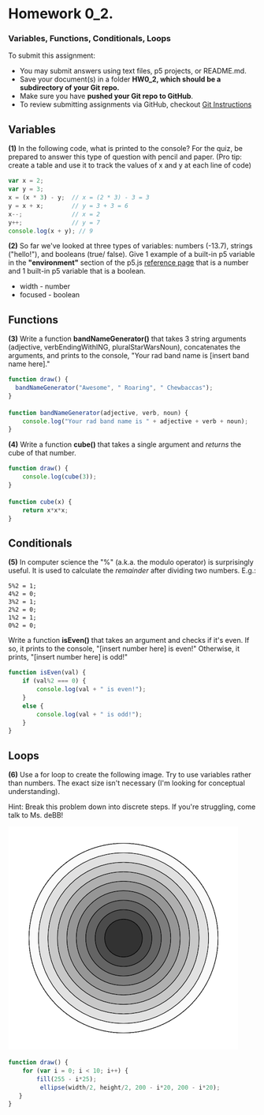 
# Homework 0_2.
### Variables, Functions, Conditionals, Loops

To submit this assignment:
* You may submit answers using text files, p5 projects, or README.md.
* Save your document(s) in a folder **HW0_2, which should be a subdirectory of your Git repo.**
* Make sure you have **pushed your Git repo to GitHub**.
* To review submitting assignments via GitHub, checkout [Git Instructions](https://github.com/Isidore-Newman-School/Creative-Coding-F2016/tree/master/Git%20Instructions)

## Variables

**(1)** In the following code, what is printed to the console? For the quiz, be prepared to answer this type of question with pencil and paper. (Pro tip: create a table and use it to track the values of x and y at each line of code)

```javascript
var x = 2;       
var y = 3;        
x = (x * 3) - y;  // x = (2 * 3) - 3 = 3
y = x + x;        // y = 3 + 3 = 6
x--;              // x = 2
y++;              // y = 7
console.log(x + y); // 9
```

**(2)** So far we've looked at three types of variables: numbers (-13.7), strings ("hello!"), and booleans (true/ false). Give 1 example of a built-in p5 variable in the **"environment"** section of the p5.js [reference page](https://p5js.org/reference/) that is a number and 1 built-in p5 variable that is a boolean.

* width - number
* focused - boolean


## Functions

**(3)** Write a function **bandNameGenerator()** that takes 3 string arguments (adjective, verbEndingWithING, pluralStarWarsNoun), concatenates the arguments, and prints to the console, "Your rad band name is [insert band name here]."


```javascript
function draw() {
  bandNameGenerator("Awesome", " Roaring", " Chewbaccas");
}

function bandNameGenerator(adjective, verb, noun) {
    console.log("Your rad band name is " + adjective + verb + noun);
}
```

**(4)** Write a function **cube()** that takes a single argument and *returns* the cube of that number.

```javascript
function draw() {
    console.log(cube(3));
}

function cube(x) {      
    return x*x*x;
}
```

## Conditionals

**(5)** In computer science the "%" (a.k.a. the modulo operator) is surprisingly useful. It is used to calculate the *remainder* after dividing two numbers. E.g.:

    5%2 = 1;
    4%2 = 0;
    3%2 = 1;
    2%2 = 0;
    1%2 = 1;
    0%2 = 0;

Write a function **isEven()** that takes an argument and checks if it's even. If so, it prints to the console, "[insert number here] is even!" Otherwise, it prints, "[insert number here] is odd!"

```javascript
function isEven(val) {
    if (val%2 === 0) {
        console.log(val + " is even!");
    }
    else {
        console.log(val + " is odd!");
    }
}
```

## Loops

**(6)** Use a for loop to create the following image. Try to use variables rather than numbers. The exact size isn't necessary (I'm looking for conceptual understanding).

Hint: Break this problem down into discrete steps. If you're struggling, come talk to Ms. deBB!

![alt text](hw0_2_loops.png)

```javascript
function draw() {
    for (var i = 0; i < 10; i++) {
        fill(255 - i*25);
         ellipse(width/2, height/2, 200 - i*20, 200 - i*20);
   }
}
```
